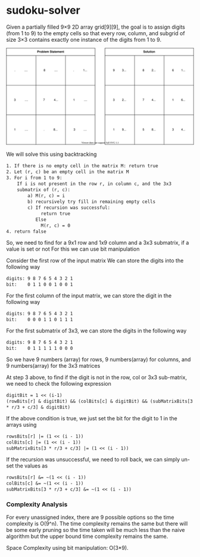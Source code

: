 # sudoku-solver


Given a partially filled 9×9 2D array grid[9][9], 
the goal is to assign digits (from 1 to 9) to the empty cells so that every row, column, and subgrid of size 3×3 contains exactly one instance of the digits from 1 to 9. 

![img](imgs/sudoku.svg)


We will solve this using backtracking
```
1. If there is no empty cell in the matrix M: return true
2. Let (r, c) be an empty cell in the matrix M
3. For i from 1 to 9:
    If i is not present in the row r, in column c, and the 3x3
    submatrix of (r, c):
        a) M(r, c) = i 
        b) recursively try fill in remaining empty cells
        c) If recursion was successful:
             return true
           Else
             M(r, c) = 0
4. return false
```

So, we need to find for a 9x1 row and 1x9 column and a 3x3 submatrix, if a value is set or not
For this we can use bit manipulation

Consider the first row of the input matrix
We can store the digits into the following way
```
digits: 9 8 7 6 5 4 3 2 1
bit:    0 1 1 0 0 1 0 0 1
```
For the first column of the input matrix, we can store the digit in the following way
```
digits: 9 8 7 6 5 4 3 2 1
bit:    0 0 0 1 1 0 1 1 1
```
For the first submatrix of 3x3, we can store the digits in the following way
```
digits: 9 8 7 6 5 4 3 2 1
bit:    0 1 1 1 1 1 0 0 0
```
So we have 9 numbers (array) for rows, 9 numbers(array) for columns, and 9 numbers(array) for the 3x3 matrices

At step 3 above, to find if the digit is not in the row, col or 3x3 sub-matrix, we need to check the following expression
```
digitBit = 1 << (i-1)
(rowBits[r] & digitBit) && (colBits[c] & digitBit) && (subMatrixBits[3 * r/3 + c/3] & digitBit) 
```

If the above condition is true, we just set the bit for the digit to 1 in the arrays using
```
rowsBits[r] |= (1 << (i - 1))
colBits[c] |= (1 << (i - 1))
subMatrixBits[3 * r/3 + c/3] |= (1 << (i - 1))
```

If the recursion was unsuccessful, we need to roll back, we can simply un-set the values as
```
rowsBits[r] &= ~(1 << (i - 1))
colBits[c] &= ~(1 << (i - 1))
subMatrixBits[3 * r/3 + c/3] &= ~(1 << (i - 1))
```

### Complexity Analysis
For every unassigned index, there are 9 possible options so the time complexity is O(9^n). 
The time complexity remains the same but there will be some early pruning so the time taken will be much less than the naive algorithm but the upper bound time complexity remains the same.

Space Complexity using bit manipulation: O(3*9).
